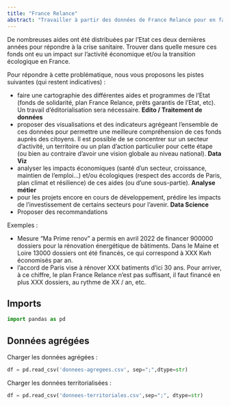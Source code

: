 ```yaml
---
title: "France Relance"
abstract: "Travailler à partir des données de France Relance pour en faire des analyses"
---
```


De nombreuses aides ont été distribuées par l’Etat ces deux dernières années pour répondre à la crise sanitaire. Trouver dans quelle mesure ces fonds ont eu un impact sur l’activité économique et/ou la transition écologique en France.

Pour répondre à cette problématique, nous vous proposons les pistes suivantes (qui restent indicatives) :

- faire une cartographie des différentes aides et programmes de l’Etat (fonds de solidarité, plan France Relance, prêts garantis de l’Etat, etc). Un travail d’éditorialisation sera nécessaire. **Edito / Traitement de données**
- proposer des visualisations et des indicateurs agrégeant l’ensemble de ces données pour permettre une meilleure compréhension de ces fonds auprès des citoyens. Il est possible de se concentrer sur un secteur d’activité, un territoire ou un plan d’action particulier pour cette étape (ou bien au contraire d’avoir une vision globale au niveau national). **Data Viz**
- analyser les impacts économiques (santé d’un secteur, croissance, maintien de l’emploi…) et/ou écologiques (respect des accords de Paris, plan climat et résilience) de ces aides (ou d’une sous-partie). **Analyse métier**
- pour les projets encore en cours de développement, prédire les impacts de l’investissement de certains secteurs pour l’avenir. **Data Science**
- Proposer des recommandations

Exemples : 

- Mesure “Ma Prime renov” a permis en avril 2022 de financer 900000 dossiers pour la rénovation énergétique de bâtiments. Dans le Maine et Loire 13000 dossiers ont été financés, ce qui correspond à XXX Kwh économisés par an.
- l’accord de Paris vise à rénover XXX batiments d’ici 30 ans. Pour arriver, à ce chiffre, le plan France Relance n’est pas suffisant, il faut financé en plus XXX dossiers, au rythme de XX / an, etc.

## Imports

```python
import pandas as pd
```

## Données agrégées

Charger les données agrégées :

```python
df = pd.read_csv('donnees-agregees.csv', sep=";",dtype=str)
```

Charger les données territorialisées : 

```python
df = pd.read_csv('donnees-territoriales.csv',sep=";", dtype=str)
```
